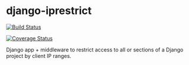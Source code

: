 django-iprestrict
=================
[![Build Status](https://travis-ci.org/smalllark/django-iprestrict.png?branch=master)](https://travis-ci.org/smalllark/django-iprestrict)

[![Coverage Status](https://coveralls.io/repos/smalllark/django-iprestrict/badge.png)](https://coveralls.io/r/smalllark/django-iprestrict)

Django app + middleware to restrict access to all or sections of a Django project by client IP ranges.


